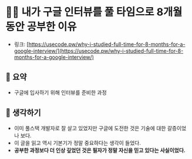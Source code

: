 # 🧑‍🎓 내가 구글 인터뷰를 풀 타임으로 8개월 동안 공부한 이유

- 링크: [https://usecode.pw/why-i-studied-full-time-for-8-months-for-a-google-interview/](https://usecode.pw/why-i-studied-full-time-for-8-months-for-a-google-interview/)

## 📝 요약 
- 구글에 입사하기 위해 인터뷰를 준비한 과정  

## 🤔 생각하기 
- 이미 풀스택 개발자로 잘 살고 있었지만 구글에 도전한 것은 기술에 대한 갈증이었나 보다.  
- 이 글을 읽고 역시 기본기가 정말 중요하다는 생각이 들었다.  
- **공부한 과정보다 더 인상 깊었던 것은 필자가 정말 자신을 믿고 있다는 사실이었다.**  